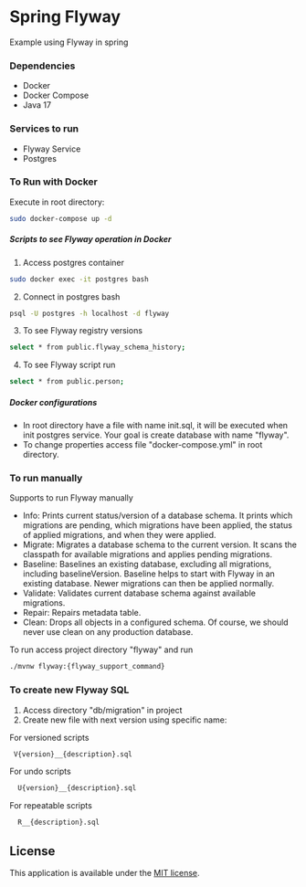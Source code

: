 # Spring Flyway
Example using Flyway in spring

### Dependencies
* Docker
* Docker Compose
* Java 17

### Services to run
* Flyway Service
* Postgres

### To Run with Docker

Execute in root directory:

```bash
sudo docker-compose up -d 
```

##### Scripts to see Flyway operation in Docker

1. Access postgres container

```bash
sudo docker exec -it postgres bash
```

2. Connect in postgres bash

```bash
psql -U postgres -h localhost -d flyway
```

3. To see Flyway registry versions

```bash
select * from public.flyway_schema_history;
```

4. To see Flyway script run

```bash
select * from public.person;
```

##### Docker configurations

* In root directory have a file with name init.sql, it will be executed when init postgres service. Your goal is create database with name "flyway".
* To change properties access file "docker-compose.yml" in root directory.

### To run manually

Supports to run Flyway manually

* Info: Prints current status/version of a database schema. It prints which migrations are pending, which migrations have been applied, the status of applied migrations, and when they were applied.
* Migrate: Migrates a database schema to the current version. It scans the classpath for available migrations and applies pending migrations.
* Baseline: Baselines an existing database, excluding all migrations, including baselineVersion. Baseline helps to start with Flyway in an existing database. Newer migrations can then be applied normally.
* Validate: Validates current database schema against available migrations.
* Repair: Repairs metadata table.
* Clean: Drops all objects in a configured schema. Of course, we should never use clean on any production database.

To run access project directory "flyway" and run 

```bash
./mvnw flyway:{flyway_support_command}
```
### To create new Flyway SQL

1. Access directory "db/migration" in project
2. Create new file with next version using specific name:

For versioned scripts

```bash
 V{version}__{description}.sql 
```

For undo scripts

```bash
  U{version}__{description}.sql 
```

For repeatable scripts

```bash
  R__{description}.sql 
```



## License

This application is available under the
[MIT license](https://opensource.org/licenses/MIT).

 











